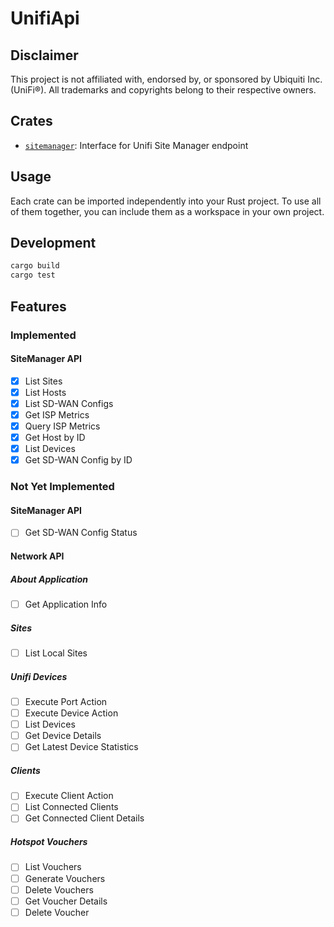 # UnifiApi

## Disclaimer

This project is not affiliated with, endorsed by, or sponsored by Ubiquiti Inc. (UniFi®).
All trademarks and copyrights belong to their respective owners.

## Crates

- [`sitemanager`](./sitemanager): Interface for Unifi Site Manager endpoint

## Usage

Each crate can be imported independently into your Rust project.
To use all of them together, you can include them as a workspace in your own project.

## Development

```bash
cargo build
cargo test
```

## Features
### Implemented
#### SiteManager API
- [x] List Sites
- [x] List Hosts
- [x] List SD-WAN Configs
- [x] Get ISP Metrics
- [x] Query ISP Metrics
- [x] Get Host by ID
- [x] List Devices
- [x] Get SD-WAN Config by ID

### Not Yet Implemented
#### SiteManager API
- [ ] Get SD-WAN Config Status
#### Network API
##### About Application
- [ ] Get Application Info
##### Sites
- [ ] List Local Sites
##### Unifi Devices
- [ ] Execute Port Action
- [ ] Execute Device Action
- [ ] List Devices
- [ ] Get Device Details
- [ ] Get Latest Device Statistics
##### Clients
- [ ] Execute Client Action
- [ ] List Connected Clients
- [ ] Get Connected Client Details
##### Hotspot Vouchers
- [ ] List Vouchers
- [ ] Generate Vouchers
- [ ] Delete Vouchers
- [ ] Get Voucher Details
- [ ] Delete Voucher

